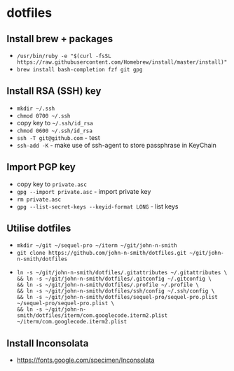 # dotfiles

## Install brew + packages
- `/usr/bin/ruby -e "$(curl -fsSL https://raw.githubusercontent.com/Homebrew/install/master/install)"`
- `brew install bash-completion fzf git gpg`

## Install RSA (SSH) key
- `mkdir ~/.ssh`
- `chmod 0700 ~/.ssh`
- copy key to `~/.ssh/id_rsa`
- `chmod 0600 ~/.ssh/id_rsa`
- `ssh -T git@github.com` - test
- `ssh-add -K` - make use of ssh-agent to store passphrase in KeyChain

## Import PGP key
- copy key to `private.asc`
- `gpg --import private.asc` - import private key
- `rm private.asc`
- `gpg --list-secret-keys --keyid-format LONG` - list keys

## Utilise dotfiles
- `mkdir ~/git ~/sequel-pro ~/iterm ~/git/john-n-smith`
- `git clone https://github.com/john-n-smith/dotfiles.git ~/git/john-n-smith/dotfiles`
- ```
  ln -s ~/git/john-n-smith/dotfiles/.gitattributes ~/.gitattributes \
  && ln -s ~/git/john-n-smith/dotfiles/.gitconfig ~/.gitconfig \
  && ln -s ~/git/john-n-smith/dotfiles/.profile ~/.profile \
  && ln -s ~/git/john-n-smith/dotfiles/ssh/config ~/.ssh/config \
  && ln -s ~/git/john-n-smith/dotfiles/sequel-pro/sequel-pro.plist ~/sequel-pro/sequel-pro.plist \
  && ln -s ~/git/john-n-smith/dotfiles/iterm/com.googlecode.iterm2.plist ~/iterm/com.googlecode.iterm2.plist
  ```

## Install Inconsolata
- https://fonts.google.com/specimen/Inconsolata
